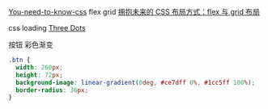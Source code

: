 [You-need-to-know-css](https://lhammer.cn/You-need-to-know-css/)
flex grid
[拥抱未来的 CSS 布局方式：flex 与 grid 布局](https://github.com/xingbofeng/css-grid-flex)

css loading
[Three Dots](https://github.com/nzbin/three-dots)


按钮 彩色渐变
```css
.btn {
  width: 260px;
  height: 72px;
  background-image: linear-gradient(0deg, #ce7dff 0%, #1cc5ff 100%);
  border-radius: 36px;
}
```
